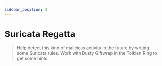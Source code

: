 ```yaml
---
sidebar_position: 3
---
```


# Suricata Regatta

> Help detect this kind of malicious activity in the future by writing some Suricata rules. Work with Dusty Giftwrap in the Tolkien Ring to get some hints.